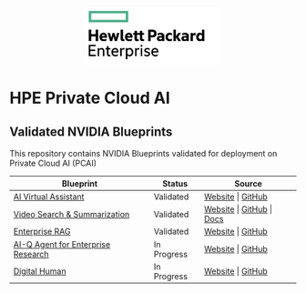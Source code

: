 
<div align=center>
<img src="https://raw.githubusercontent.com/hpe-design/logos/master/Requirements/color-logo.png" alt="HPE Logo" height="100"/>
</div>

# HPE Private Cloud AI

##  Validated NVIDIA Blueprints

This repository contains NVIDIA Blueprints validated for deployment on Private Cloud AI (PCAI)

| Blueprint                             | Status        | Source                    |
| --------                              | -------       | --------                  |
| [AI Virtual Assistant](ai-virtual-assistant)              | Validated     | [Website](https://build.nvidia.com/nvidia/ai-virtual-assistant-for-customer-service) \| [GitHub](https://github.com/NVIDIA-AI-Blueprints/ai-virtual-assistant)                              |
| [Video Search & Summarization](video-search-and-summarization)      | Validated     | [Website](https://build.nvidia.com/nvidia/video-search-and-summarization) \| [GitHub](https://github.com/NVIDIA-AI-Blueprints/video-search-and-summarization) \| [Docs](https://docs.nvidia.com/vss/latest/content/run_via.html)
| [Enterprise RAG](enterprise-rag)                    | Validated   | [Website](https://build.nvidia.com/nvidia/build-an-enterprise-rag-pipeline) \| [GitHub](https://github.com/NVIDIA-AI-Blueprints/rag/tree/v2.1.0)
| [AI-Q Agent for Enterprise Research]()              | In Progress     | [Website](https://build.nvidia.com/nvidia/aiq) \| [GitHub](https://github.com/NVIDIA-AI-Blueprints/aiq-research-assistant)
| [Digital Human]()              | In Progress     | [Website](https://build.nvidia.com/nvidia/digital-humans-for-customer-service) \| [GitHub](https://github.com/NVIDIA-AI-Blueprints/digital-human)

